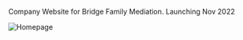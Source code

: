 Company Website for Bridge Family Mediation. Launching Nov 2022

![Homepage](https://res.cloudinary.com/dj7e2jadx/image/upload/v1667212084/Screenshot_2022-10-31_at_10.27.26_g517ci.png)


